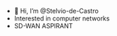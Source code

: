 - 👋 Hi, I’m @Stelvio-de-Castro
-  Interested in computer networks
-  SD-WAN ASPIRANT


<!---
Stelvio-de-Castro/Stelvio-de-Castro is a ✨ special ✨ repository because its `README.md` (this file) appears on your GitHub profile.
You can click the Preview link to take a look at your changes.
--->
